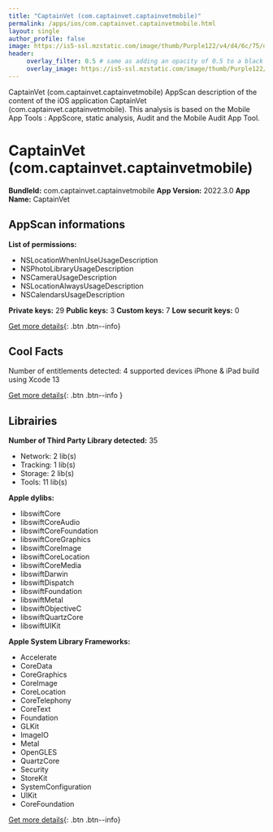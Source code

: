 ```yaml
---
title: "CaptainVet (com.captainvet.captainvetmobile)"
permalink: /apps/ios/com.captainvet.captainvetmobile.html
layout: single
author_profile: false
image: https://is5-ssl.mzstatic.com/image/thumb/Purple122/v4/d4/6c/75/d46c7562-c90f-a3b4-2752-6351ee57cc36/AppIcon-0-0-1x_U007emarketing-0-0-0-7-0-0-sRGB-0-0-0-GLES2_U002c0-512MB-85-220-0-0.png/512x512bb.jpg
header: 
     overlay_filter: 0.5 # same as adding an opacity of 0.5 to a black background
     overlay_image: https://is5-ssl.mzstatic.com/image/thumb/Purple122/v4/d4/6c/75/d46c7562-c90f-a3b4-2752-6351ee57cc36/AppIcon-0-0-1x_U007emarketing-0-0-0-7-0-0-sRGB-0-0-0-GLES2_U002c0-512MB-85-220-0-0.png/512x512bb.jpg
---
```

CaptainVet (com.captainvet.captainvetmobile) AppScan description of the content of the iOS application CaptainVet (com.captainvet.captainvetmobile). This analysis is based on the Mobile App Tools : AppScore, static analysis, Audit and the Mobile Audit App Tool.

# CaptainVet (com.captainvet.captainvetmobile)

**BundleId:** com.captainvet.captainvetmobile
**App Version:** 2022.3.0
**App Name:** CaptainVet


## AppScan informations 

**List of permissions:** 
- NSLocationWhenInUseUsageDescription
- NSPhotoLibraryUsageDescription
- NSCameraUsageDescription
- NSLocationAlwaysUsageDescription
- NSCalendarsUsageDescription
  
  
**Private keys:** 29
**Public keys:** 3
**Custom keys:** 7
**Low securit keys:** 0
  
[Get more details](/pricing.html){: .btn .btn--info}

## Cool Facts

Number of entitlements detected: 4
supported devices iPhone & iPad
build using Xcode 13
  
[Get more details](/pricing.html){: .btn .btn--info }

## Librairies 
**Number of Third Party Library detected:** 35
- Network: 2 lib(s)
- Tracking: 1 lib(s)
- Storage: 2 lib(s)
- Tools: 11 lib(s)


**Apple dylibs:**
- libswiftCore
- libswiftCoreAudio
- libswiftCoreFoundation
- libswiftCoreGraphics
- libswiftCoreImage
- libswiftCoreLocation
- libswiftCoreMedia
- libswiftDarwin
- libswiftDispatch
- libswiftFoundation
- libswiftMetal
- libswiftObjectiveC
- libswiftQuartzCore
- libswiftUIKit


**Apple System Library Frameworks:**
- Accelerate
- CoreData
- CoreGraphics
- CoreImage
- CoreLocation
- CoreTelephony
- CoreText
- Foundation
- GLKit
- ImageIO
- Metal
- OpenGLES
- QuartzCore
- Security
- StoreKit
- SystemConfiguration
- UIKit
- CoreFoundation


  
[Get more details](/pricing.html){: .btn .btn--info}

